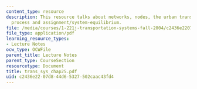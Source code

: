 ```yaml
---
content_type: resource
description: This resource talks about networks, nodes, the urban transportation planning
  process and assignment/system-equilibrium.
file: /media/courses/1-221j-transportation-systems-fall-2004/c2436e2207d844d65327502caac43fd4_trans_sys_chap25.pdf
file_type: application/pdf
learning_resource_types:
- Lecture Notes
ocw_type: OCWFile
parent_title: Lecture Notes
parent_type: CourseSection
resourcetype: Document
title: trans_sys_chap25.pdf
uid: c2436e22-07d8-44d6-5327-502caac43fd4
---
```

